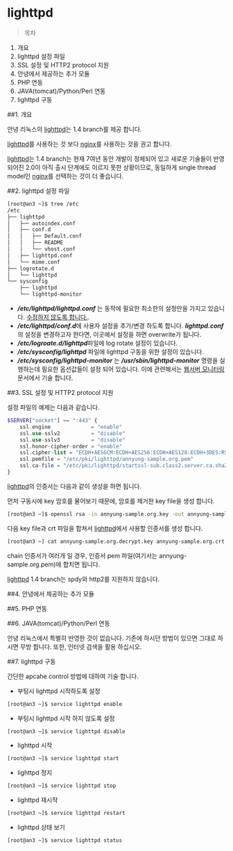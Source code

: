 # lighttpd

> 목차
1. 개요
2. lighttpd 설정 파일
3. SSL 설정 및 HTTP2 protocol 지원
4. 안녕에서 제공하는 추가 모듈
5. PHP 연동
6. JAVA(tomcat)/Python/Perl 연동
7. lighttpd 구동

##1. 개요

  안녕 리눅스의 [lighttpd](pkg-addon-lighttpd.md)는 1.4 branch를 제공 합니다.
  
  [lighttpd](pkg-addon-lighttpd.md)를 사용하는 것 보다 [nginx](chapter3-2-nginx.md)를 사용하는 것을 권고 합니다.
  
  [lighttpd](pkg-addon-lighttpd.md)는 1.4 branch는 현재 7여년 동안 개발이 정체되어 있고 새로운 기술들이 반영되어진 2.0이 아직 출시 단계에도 이르지 못한 상황이므로, 동일하게 single thread model인 [nginx](chapter3-2-nginx.md)를 선택하는 것이 더 좋습니다.

##2. lighttpd 설정 파일

  ```bash
  [root@an3 ~]$ tree /etc
  /etc
  ├── lighttpd
  │   ├── autoindex.conf
  │   ├── conf.d
  │   │   ├── Default.conf
  │   │   ├── README
  │   │   └── vhost.conf
  │   ├── lighttpd.conf
  │   └── mime.conf
  ├── logrotate.d
  │   └── lighttpd
  └── sysconfig
      ├── lighttpd
      └── lighttpd-monitor
  ```

  * ***/etc/lighttpd/lighttpd.conf*** 는 동작에 필요한 최소한의 설정만을 가지고 있습니다. <u>수정하지 않도록 합니다.</u>.
  * ***/etc/lighttpd/conf.d***에 사용자 설정을 추가/변경 하도록 합니다. ***lighttpd.conf***의 설정을 변경하고자 한다면, 이곳에서 설정을 하면 overwrite가 됩니다.
  * ***/etc/logroate.d/lighttpd***파일에 log rotate 설정이 있습니다.
  * ***/etc/sysconfig/lighttpd*** 파일에 lighttpd 구동을 위한 설정이 있습니다.
  * ***/etc/sysconfig/lighttpd-monitor*** 는 ***/usr/sbin/lighttpd-monitor*** 명령을 실행하는데 필요한 옵션값들이 설정 되어 있습니다. 이에 관련해서는 [웹서버 모니터링](chapter3-6-web-monitor.md) 문서에서 기술 합니다.


##3. SSL 설정 및 HTTP2 protocol 지원

  설정 파일의 예제는 다음과 같습니다.
  
  ```php
  $SERVER["socket"] == ":443" {
      ssl.engine             = "enable"
      ssl.use-sslv2          = "disable"
      ssl.use-sslv3          = "disable"
      ssl.honor-cipher-order = "enable"
      ssl.cipher-list = "ECDH+AESGCM:ECDH+AES256:ECDH+AES128:ECDH+3DES:RSA+AESGCM:RSA+AES:RSA+3DES:!aNULL"
      ssl.pemfile = "/etc/pki/lighttpd/annyung-sample.org.pem"
      ssl.ca-file = "/etc/pki/lighttpd/startssl-sub.class2.server.ca.sha2.pem"
  }

  ```

  [lighttpd](pkg-addon-lighttpd.md)의 인증서는 다음과 같이 생성을 하면 됩니다.
  
  먼저 구동시에 key 암호를 물어보기 때문에, 암호를 제거한 key file을 생성 합니다.
  
  ```bash
  [root@an3 ~]$ openssl rsa -in annyung-sample.org.key -out annyung-sample.org.decrypt.key
  ```
  
  다음 key file과 crt 파일을 합쳐서 [lighttpd](pkg-addon-lighttpd.md)에서 사용할 인증서를 생성 합니다.
  
  ```bash
  [root@an3 ~] cat annyung-sample.org.decrypt.key annyung-sample.org.crt > annyung-sample.org.pem
  ```
  
  chain 인증서가 여러개 일 경우, 인증서 pem 파일(여기서는 annyung-sample.org.pem)에 합치면 됩니다.

  [lighttpd](pkg-addon-lighttpd.md) 1.4 branch는 spdy와 http2를 지원하지 않습니다.


##4. 안녕에서 제공하는 추가 모듈



##5. PHP 연동



##6. JAVA(tomcat)/Python/Perl 연동

  안녕 리눅스에서 특별히 반영한 것이 없습니다. 기존에 하시던 방법이 있으면 그대로 하시면 무방 합니다. 또한, 인터넷 검색을 활용 하십시오. 

##7. lighttpd 구동

  간단한 apcahe control 방법에 대하여 기술 합니다.

  * 부팅시 lighttpd 시작하도록 설정
  ```bash
  [root@an3 ~]$ service lighttpd enable
  ```
  * 부팅시 lighttpd 시작 하지 않도록 설정
  ```bash
  [root@an3 ~]$ service lighttpd disable
  ```
  * lighttpd 시작
  ```bash
  [root@an3 ~]$ service lighttpd start
  ```
  * lighttpd 정지
  ```bash
  [root@an3 ~]$ service lighttpd stop
  ```
  * lighttpd 재시작
  ```bash
  [root@an3 ~]$ service lighttpd restart
  ```
  * lighttpd 상태 보기
  ```bash
  [root@an3 ~]$ service lighttpd status
  ```
